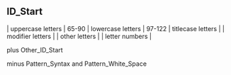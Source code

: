 ## ID_Start

| uppercase letters | 65-90
| lowercase letters | 97-122
| titlecase letters |
| modifier letters |
| other letters |
| letter numbers |

plus Other_ID_Start

minus Pattern_Syntax and Pattern_White_Space
